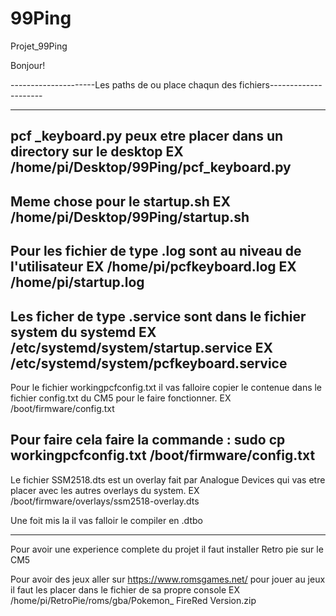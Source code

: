 # 99Ping
Projet_99Ping

Bonjour!

---------------------Les paths de ou place chaqun des fichiers---------------------


-----------------------------------------------------------------------------------
pcf _keyboard.py peux etre placer dans un directory sur le desktop
EX /home/pi/Desktop/99Ping/pcf_keyboard.py
-----------------------------------------------------------------------------------
Meme chose pour le startup.sh
EX /home/pi/Desktop/99Ping/startup.sh
-----------------------------------------------------------------------------------
Pour les fichier de type .log sont au niveau de l'utilisateur
EX /home/pi/pcfkeyboard.log
EX /home/pi/startup.log
-----------------------------------------------------------------------------------
Les ficher de type .service sont dans le fichier system du systemd
EX /etc/systemd/system/startup.service
EX /etc/systemd/system/pcfkeyboard.service
-----------------------------------------------------------------------------------
Pour le fichier workingpcfconfig.txt il vas falloire copier le contenue dans le fichier config.txt du CM5 pour le faire fonctionner.
EX /boot/firmware/config.txt

Pour faire cela faire la commande :
sudo cp workingpcfconfig.txt /boot/firmware/config.txt
-----------------------------------------------------------------------------------
Le fichier SSM2518.dts est un overlay fait par Analogue Devices qui vas etre placer
avec les autres overlays du system.
EX /boot/firmware/overlays/ssm2518-overlay.dts

Une foit mis la il vas falloir le compiler en .dtbo

-----------------------------------------------------------------------------------
Pour avoir une experience complete du projet il faut installer Retro pie sur le CM5

Pour avoir des jeux aller sur https://www.romsgames.net/
pour jouer au jeux il faut les placer dans le fichier de sa propre console
EX /home/pi/RetroPie/roms/gba/Pokemon_ FireRed Version.zip





